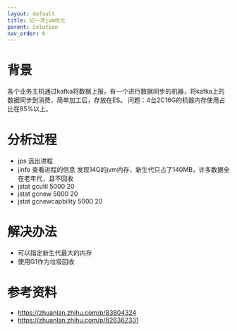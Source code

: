 ```yaml
---
layout: default
title: 记一次jvm优化
parent: Solution
nav_order: 6
---
```


# 背景
各个业务主机通过kafka将数据上报，有一个进行数据同步的机器，将kafka上的数据同步到消费，简单加工后，存放在ES。 
问题：4台2C16G的机器内存使用占比在85%以上。

# 分析过程
- jps
选出进程
- jinfo
查看进程的信息
发现14G的jvm内存，新生代只占了140MB，许多数据全在老年代，且不回收
- jstat gcutil 5000 20
- jstat gcnew 5000 20
- jstat gcnewcapbility 5000 20

# 解决办法 
- 可以指定新生代最大的内存
- 使用G1作为垃圾回收

# 参考资料
- https://zhuanlan.zhihu.com/p/83804324
- https://zhuanlan.zhihu.com/p/626362331